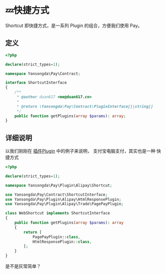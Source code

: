 # 💤快捷方式

Shortcut 即快捷方式，是一系列 Plugin 的组合，方便我们使用 Pay。

## 定义

```php
<?php

declare(strict_types=1);

namespace Yansongda\Pay\Contract;

interface ShortcutInterface
{
    /**
     * @author duan617 <me@duan617.cn>
     *
     * @return \Yansongda\Pay\Contract\PluginInterface[]|string[]
     */
    public function getPlugins(array $params): array;
}
```

## 详细说明

以我们刚刚在 [插件Plugin](/docs/v3/kernel/plugin.md) 中的例子来说明，
支付宝电脑支付，其实也是一种 快捷方式

```php
<?php

declare(strict_types=1);

namespace Yansongda\Pay\Plugin\Alipay\Shortcut;

use Yansongda\Pay\Contract\ShortcutInterface;
use Yansongda\Pay\Plugin\Alipay\HtmlResponsePlugin;
use Yansongda\Pay\Plugin\Alipay\Trade\PagePayPlugin;

class WebShortcut implements ShortcutInterface
{
    public function getPlugins(array $params): array
    {
        return [
            PagePayPlugin::class,
            HtmlResponsePlugin::class,
        ];
    }
}
```

是不是灰常简单？
